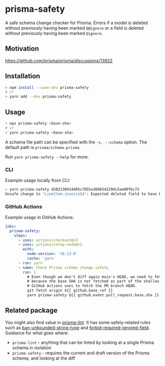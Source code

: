 # prisma-safety

A safe schema change checker for Prisma. Errors if a model is deleted without previously having been marked `@@ignore` or a field is deleted without previously having been marked `@ignore`.

## Motivation

<https://github.com/prisma/prisma/discussions/13922>


## Installation

```sh
> npm install --save-dev prisma-safety
# or
> yarn add --dev prisma-safety
```

## Usage

```sh
> npx prisma-safety <base-sha>
# or
> yarn prisma-safety <base-sha>
```

A schema file path can be specified with the `-s, --schema` option. The default path is `prisma/schema.prisma`.

Run `yarn prisma-safety --help` for more.

### CLI

Example usage locally from CLI:

```sh
> yarn prisma-safety d282130914405c7055a360834229dc5ae00fbc73
Unsafe change to "LineItem.invoiceId": Expected deleted field to have been marked with @ignore prior to delete.
```

### GitHub Actions

Example usage in GitHub Actions:

```yaml
jobs:
  prisma-safety:
    steps:
      - uses: actions/checkout@v3
      - uses: actions/setup-node@v3
        with:
          node-version: '18.13.0'
          cache: 'yarn'
      - run: yarn
      - name: Check Prisma schema change safety
        run: |
          # Even though we don't diff again main's HEAD, we need to fetch it
          # because the base SHA is not fetched as part of the shallow clone
          # GitHub Actions uses to fetch the PR branch HEAD.
          git fetch origin ${{ github.base_ref }}
          yarn prisma-safety ${{ github.event.pull_request.base.sha }}
```

## Related package

You might also find value in [prisma-lint](https://github.com/loop-payments/prisma-lint). It has some safety-related rules such as [ban-unbounded-string-type](https://github.com/loop-payments/prisma-lint/blob/main/RULES.md#ban-unbounded-string-type) and [forbid-required-ignored-field](https://github.com/loop-payments/prisma-lint/blob/main/RULES.md#forbid-required-ignored-field). Guidance for what goes where:

- `prisma-lint` - anything that can be linted by looking at a single Prisma schema in isolation
- `prisma-safety` - requires the current and draft version of the Prisma schema, and looking at the diff
